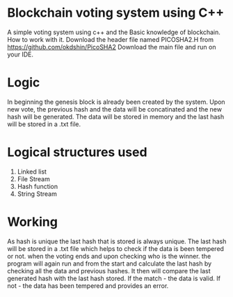 # Blockchain voting system using C++

A simple voting system using c++ and the Basic knowledge of blockchain. How to work with it. Download the header file named PICOSHA2.H from https://github.com/okdshin/PicoSHA2 Download the main file and run on your IDE.

# Logic

In beginning the genesis block is already been created by the system. Upon new vote, the previous hash and the data will be concatinated and the new hash will be generated. The data will be stored in memory and the last hash will be stored in a .txt file. 

# Logical structures used

1. Linked list
2. File Stream
3. Hash function
4. String Stream

# Working

As hash is unique the last hash that is stored is always unique. The last hash will be stored in a .txt file which helps to check if the data is been tempered or not.
when the voting ends and upon checking who is the winner. the program will again run and from the start and calculate the last hash by checking all the data and previous hashes. It then will  compare the last generated hash with the last hash stored.
If the match - the data is valid.
If not - the data has been tempered and provides an error.
